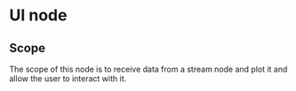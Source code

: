 # UI node

## Scope

The scope of this node is to receive data from a stream node and plot it and 
allow the user to interact with it.